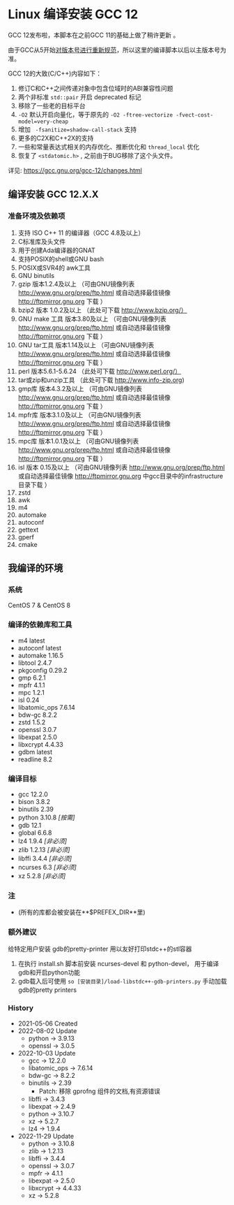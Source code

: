 # Linux 编译安装 GCC 12

GCC 12发布啦，本脚本在之前GCC 11的基础上做了稍许更新 。

由于GCC从5开始[对版本号进行重新规范](https://gcc.gnu.org/develop.html#num_scheme)，所以这里的编译脚本以后以主版本号为准。

GCC 12的大致(C/C++)内容如下：

1. 修订C和C++之间传递对象中包含位域时的ABI兼容性问题
2. 两个非标准 `std::pair` 开启 deprecated 标记
3. 移除了一些老的目标平台
4. `-O2` 默认开启向量化，等于原先的 `-O2 -ftree-vectorize -fvect-cost-model=very-cheap`
5. 增加 ` -fsanitize=shadow-call-stack` 支持
6. 更多的C2X和C++2X的支持
7. 一些和常量表达式相关的内存优化、推断优化和 `thread_local` 优化
8. 恢复了 `<stdatomic.h>` , 之前由于BUG移除了这个头文件。

详见: https://gcc.gnu.org/gcc-12/changes.html

## 编译安装 GCC 12.X.X

### 准备环境及依赖项

1. 支持 ISO C++ 11 的编译器（GCC 4.8及以上）
2. C标准库及头文件
3. 用于创建Ada编译器的GNAT
4. 支持POSIX的shell或GNU bash
5. POSIX或SVR4的 awk工具
6. GNU binutils
7. gzip 版本1.2.4及以上     （可由GNU镜像列表 http://www.gnu.org/prep/ftp.html 或自动选择最佳镜像 http://ftpmirror.gnu.org 下载 ）
8. bzip2 版本 1.0.2及以上    （此处可下载 http://www.bzip.org/）
9. GNU make 工具 版本3.80及以上 （可由GNU镜像列表 http://www.gnu.org/prep/ftp.html 或自动选择最佳镜像 http://ftpmirror.gnu.org 下载 ）
10. GNU tar工具 版本1.14及以上   （可由GNU镜像列表 http://www.gnu.org/prep/ftp.html 或自动选择最佳镜像 http://ftpmirror.gnu.org 下载 ）
11. perl 版本5.6.1-5.6.24      （此处可下载 http://www.perl.org/）
12. tar或zip和unzip工具 （此处可下载 http://www.info-zip.org)
13. gmp库 版本4.3.2及以上 （可由GNU镜像列表 http://www.gnu.org/prep/ftp.html 或自动选择最佳镜像 http://ftpmirror.gnu.org 下载 ）
14. mpfr库 版本3.1.0及以上 （可由GNU镜像列表 http://www.gnu.org/prep/ftp.html 或自动选择最佳镜像 http://ftpmirror.gnu.org 下载 ）
15. mpc库 版本1.0.1及以上 （可由GNU镜像列表 http://www.gnu.org/prep/ftp.html 或自动选择最佳镜像 http://ftpmirror.gnu.org 下载 ）
16. isl 版本 0.15及以上 （可由GNU镜像列表 http://www.gnu.org/prep/ftp.html 或自动选择最佳镜像 http://ftpmirror.gnu.org 中gcc目录中的infrastructure目录下载 ）
17. zstd
18. awk
19. m4
20. automake
21. autoconf
22. gettext
23. gperf
24. cmake

## 我编译的环境

### 系统

CentOS 7 & CentOS 8

### 编译的依赖库和工具

+ m4 latest
+ autoconf latest
+ automake 1.16.5
+ libtool 2.4.7
+ pkgconfig 0.29.2
+ gmp 6.2.1
+ mpfr 4.1.1
+ mpc 1.2.1
+ isl 0.24
+ libatomic_ops 7.6.14
+ bdw-gc 8.2.2
+ zstd 1.5.2
+ openssl 3.0.7
+ libexpat 2.5.0
+ libxcrypt 4.4.33
+ gdbm latest
+ readline 8.2

### 编译目标

+ gcc 12.2.0
+ bison 3.8.2
+ binutils 2.39
+ python 3.10.8 *[按需]*
+ gdb 12.1
+ global 6.6.8
+ lz4 1.9.4 *[非必须]*
+ zlib 1.2.13 *[非必须]*
+ libffi 3.4.4 *[非必须]*
+ ncurses 6.3 *[非必须]*
+ xz 5.2.8 *[非必须]*

### 注

+ (所有的库都会被安装在**$PREFEX_DIR**里)

### 额外建议

给特定用户安装 gdb的pretty-printer 用以友好打印stdc++的stl容器

1. 在执行 install.sh 脚本前安装 ncurses-devel 和 python-devel， 用于编译gdb和开启python功能
2. gdb载入后可使用 ```so [安装目录]/load-libstdc++-gdb-printers.py``` 手动加载gdb的pretty printers

### History

+ 2021-05-06    Created
+ 2022-08-02    Update
  + python -> 3.9.13
  + openssl -> 3.0.5
+ 2022-10-03    Update
  + gcc -> 12.2.0
  + libatomic_ops -> 7.6.14
  + bdw-gc -> 8.2.2
  + binutils -> 2.39
    + Patch: 移除 gprofng 组件的文档,有资源错误
  + libffi -> 3.4.3
  + libexpat -> 2.4.9
  + python -> 3.10.7
  + xz -> 5.2.7
  + lz4 -> 1.9.4
+ 2022-11-29    Update
  + python -> 3.10.8
  + zlib -> 1.2.13
  + libffi -> 3.4.4
  + openssl -> 3.0.7
  + mpfr -> 4.1.1
  + libexpat -> 2.5.0
  + libxcrypt -> 4.4.33
  + xz -> 5.2.8
